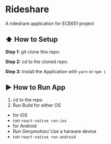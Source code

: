 # Rideshare
A rideshare application for ECE651 project

## :arrow_up: How to Setup

**Step 1:** git clone this repo:

**Step 2:** cd to the cloned repo:

**Step 3:** Install the Application with `yarn` or `npm i`


## :arrow_forward: How to Run App

1. cd to the repo
2. Run Build for either OS
* for iOS
* run `react-native run-ios`
* for Android
* Run Genymotion/ Use a harware device
* run `react-native run-android`
